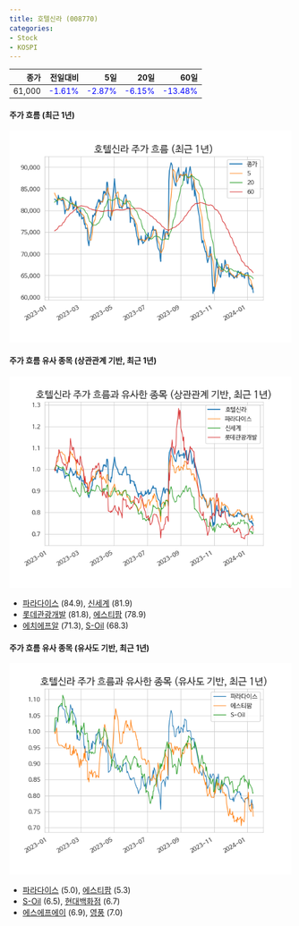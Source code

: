 ```yaml
---
title: 호텔신라 (008770)
categories:
- Stock
- KOSPI
---
```


|종가|전일대비|5일|20일|60일|
|---:|-------:|--:|---:|---:|
|61,000|<span style="color: blue">-1.61%</span>|<span style="color: blue">-2.87%</span>|<span style="color: blue">-6.15%</span>|<span style="color: blue">-13.48%</span>|

<!-- more -->

#### 주가 흐름 (최근 1년)
![008770](/assets/images/stock/008770.png)


#### 주가 흐름 유사 종목 (상관관계 기반, 최근 1년)
![008770](/assets/images/stock/008770_corr.png)
- [파라다이스](/034230/) (84.9), [신세계](/004170/) (81.9)
- [롯데관광개발](/032350/) (81.8), [에스티팜](/237690/) (78.9)
- [에치에프알](/230240/) (71.3), [S-Oil](/010950/) (68.3)


#### 주가 흐름 유사 종목 (유사도 기반, 최근 1년)
![008770](/assets/images/stock/008770_sim.png)
- [파라다이스](/034230/) (5.0), [에스티팜](/237690/) (5.3)
- [S-Oil](/010950/) (6.5), [현대백화점](/069960/) (6.7)
- [에스에프에이](/056190/) (6.9), [영풍](/000670/) (7.0)
